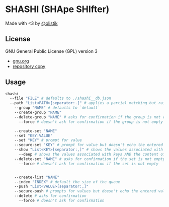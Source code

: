 # SHASHI (SHApe SHIfter)

Made with <3 by [@olistik](https://olisti.co)

## License

GNU General Public License (GPL) version 3

- [gnu.org](https://www.gnu.org/licenses/gpl-3.0.txt)
- [repository copy](gpl-3.0.txt)

## Usage

```bash
shashi
  --file "FILE" # defaults to ./shashi__db.json
  --path "List<PATH>[separator:.]" # applies a partial matching but raise an error in case of more than one match
    --group "NAME" # defaults to `default`
    --create-group "NAME"
    --delete-group "NAME" # asks for confirmation if the group is not empty
      --force # doesn't ask for confirmation if the group is not empty

    --create-set "NAME"
    --set "KEY:VALUE"
    --set "KEY" # prompt for value
    --secure-set "KEY" # prompt for value but doesn't echo the entered value
    --show "List<KEY>[separator:,]" # shows the values associated with keys but not the content of sets/lists
      --deep # shows the values associated with keys AND the content of sets/lists
    --delete-set "NAME" # asks for confirmation if the set is not empty
      --force # doesn't ask for confirmation if the set is not empty


    --create-list "NAME"
    --index "INDEX" # default the size of the queue
    --push "List<VALUE>[separator:,]"
    --secure-push # prompts for values but doesn't echo the entered values
    --delete # asks for confirmation
      --force # doesn't ask for confirmation
```

